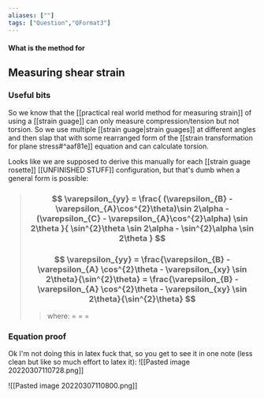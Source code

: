 ```yaml
---
aliases: [""]
tags: ["Question","QFormat3"]
---
```


#### What is the method for
## Measuring shear strain
### Useful bits
So we know that the [[practical real world method for measuring strain]] of using a [[strain guage]] can only measure compression/tension but not torsion. So we use multiple [[strain guage|strain guages]] at different angles and then slap that with some rearranged form of the [[strain transformation for plane stress#^aaf81e]] equation and can calculate torsion.

Looks like we are supposed to derive this manually for each [[strain guage rosette]] [[UNFINISHED STUFF]] configuration, but that's dumb when a general form is possible:

> ### $$ \varepsilon_{yy} = \frac{ (\varepsilon_{B} - \varepsilon_{A}\cos^{2}\theta)\sin 2\alpha - (\varepsilon_{C} - \varepsilon_{A}\cos^{2}\alpha) \sin 2\theta }{ \sin^{2}\theta \sin 2\alpha - \sin^{2}\alpha \sin 2\theta } $$ 
> ### $$ \varepsilon_{yy} = \frac{\varepsilon_{B} - \varepsilon_{A} \cos^{2}\theta - \varepsilon_{xy} \sin 2\theta}{\sin^{2}\theta}  = \frac{\varepsilon_{B} - \varepsilon_{A} \cos^{2}\theta - \varepsilon_{xy} \sin 2\theta}{\sin^{2}\theta} $$
>> where:
>> $=$ 
>> $=$
>> $=$

### Equation proof
Ok I'm not doing this in latex fuck that, so you get to see it in one note (less clean but like so much effort to latex it):
![[Pasted image 20220307110728.png]]

![[Pasted image 20220307110800.png]]
